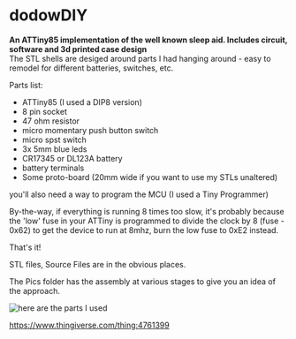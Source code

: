 # dodowDIY
**An ATTiny85 implementation of the well known sleep aid. Includes circuit, software and 3d printed case design**  
The STL shells are desiged around parts I had hanging around - easy to remodel for different batteries, switches, etc.

Parts list:  
* ATTiny85 (I used a DIP8 version)  
* 8 pin socket  
* 47 ohm resistor  
* micro momentary push button switch  
* micro spst switch  
* 3x 5mm blue leds  
* CR17345 or DL123A battery
* battery terminals  
* Some proto-board (20mm wide if you want to use my STLs unaltered)

you'll also need a way to program the MCU (I used a Tiny Programmer)

By-the-way, if everything is running 8 times too slow, it's probably because the 'low' fuse in your ATTiny is programmed to divide the clock by 8 (fuse - 0x62) to get the device to run at 8mhz, burn the low fuse to 0xE2 instead.

That's it!

STL files, Source Files are in the obvious places.

The Pics folder has the assembly at various stages to give you an idea of the approach.

![here are the parts I used](https://github.com/dshiffman/dodowDIY/blob/main/dodowdiy%20parts.jpg)

https://www.thingiverse.com/thing:4761399



